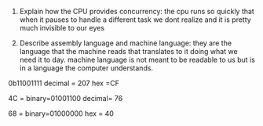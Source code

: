 <!-- Answers to the Short Answer Essay Questions go here -->

1. Explain how the CPU provides concurrency:
the cpu runs so quickly that when it pauses to handle a different task we dont realize and it is pretty much invisible to our eyes

2. Describe assembly language and machine language:
they are the language that the machine reads that translates to it doing what we need it to day. machine language is not meant to be readable to us but is in a language the computer understands.

0b11001111 decimal = 207  hex =CF

4C = binary=01001100  decimal= 76

68 = binary=01000000  hex = 40

